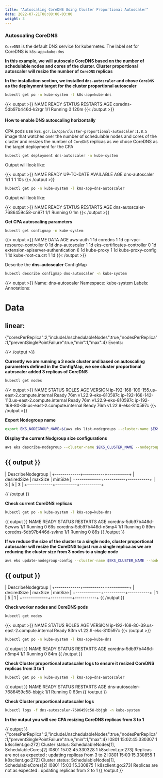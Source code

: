 ```yaml
---
title: "Autoscaling CoreDNS Using Cluster Proportional Autoscaler"
date: 2022-07-21T00:00:00-03:00
weight: 3
---
```


### Autoscaling CoreDNS

`CoreDNS` is the default DNS service for kubernetes. The label set for CoreDNS is `k8s-app=kube-dns`

**In this example, we will autoscale CoreDNS based on the number of schedulable nodes and cores of the cluster. Cluster proportional autoscaler will resize the number of `CoreDNS` replicas**

**In the installation section, we installed `dns-autoscaler` and chose `CoreDNS` as the deployment target for the cluster proportional autoscaler**

```bash
kubectl get po -n kube-system -l k8s-app=kube-dns
```
{{< output >}}
NAME                              READY   STATUS    RESTARTS   AGE
coredns-5db97b446d-k2rgr          1/1     Running   0          120m
{{< /output >}}

#### How to enable DNS autoscaling horizontally

CPA pods use `k8s.gcr.io/cpa/cluster-proportional-autoscaler:1.8.5` image that watches over the number of schedulable nodes and cores of the cluster and resizes the number of `CoreDNS` replicas as we chose CoreDNS as the target deployment for the CPA

```bash
kubectl get deployment dns-autoscaler -n kube-system
```
Output will look like:

{{< output >}}
NAME             READY   UP-TO-DATE   AVAILABLE   AGE
dns-autoscaler   1/1     1            1           10s
{{< /output >}}

```bash
kubectl get po -n kube-system -l k8s-app=dns-autoscaler
```

Output will look like:

{{< output >}}
NAME                              READY   STATUS    RESTARTS   AGE
dns-autoscaler-7686459c58-cn97f   1/1     Running   0          1m
{{< /output >}}

**Get CPA autoscaling parameters**

```bash
kubectl get configmap -n kube-system
```

{{< output >}}
NAME                                 DATA   AGE
aws-auth                             1      1d
coredns                              1      1d
cp-vpc-resource-controller           0      1d
dns-autoscaler                       1      1d
eks-certificates-controller          0      1d
extension-apiserver-authentication   6      1d
kube-proxy                           1      1d
kube-proxy-config                    1      1d
kube-root-ca.crt                     1      1d
{{< /output >}}

Describe the **dns-autoscaler** ConfigMap

```bash
kubectl describe configmap dns-autoscaler -n kube-system
```

{{< output >}}
Name:         dns-autoscaler
Namespace:    kube-system
Labels:       <none>
Annotations:  <none>

Data
====
linear:
----
{"coresPerReplica":2,"includeUnschedulableNodes":true,"nodesPerReplica":1,"preventSinglePointFailure":true,"min":1,"max":4}
Events:  <none>

{{< /output >}}

**Currently we are running a 3 node cluster and based on autoscaling parameters defined in the ConfigMap, we see cluster proportional autoscaler added 3 replicas of CoreDNS**

```bash
kubectl get nodes
```

{{< output >}}
NAME                                            STATUS   ROLES    AGE   VERSION
ip-192-168-109-155.us-east-2.compute.internal   Ready    <none>   76m   v1.22.9-eks-810597c
ip-192-168-142-113.us-east-2.compute.internal   Ready    <none>   76m   v1.22.9-eks-810597c
ip-192-168-80-39.us-east-2.compute.internal     Ready    <none>   76m   v1.22.9-eks-810597c
{{< /output >}}

**Export Nodegroup name**

```bash
export EKS_NODEGROUP_NAME=$(aws eks list-nodegroups --cluster-name $EKS_CLUSTER_NAME --query "nodegroups[0]" --output text)
```

**Display the current Nodgroup size configurations**
```bash
aws eks describe-nodegroup --cluster-name $EKS_CLUSTER_NAME --nodegroup-name $EKS_NODEGROUP_NAME --query nodegroup.scalingConfig --output table
```

{{ output }}
---------------------------------------
|          DescribeNodegroup          |
+-------------+-----------+-----------+
| desiredSize |  maxSize  |  minSize  |
+-------------+-----------+-----------+
|  3          |  5        |  3        | 
+-------------+-----------+-----------+

{{ /output }}

**Check current CoreDNS replicas**

```bash
kubectl get po -n kube-system -l k8s-app=kube-dns
```

{{ output }}
NAME                       READY   STATUS    RESTARTS   AGE
coredns-5db97b446d-5zwws   1/1     Running   0          66s
coredns-5db97b446d-n5mp4   1/1     Running   0          89m
coredns-5db97b446d-svknx   1/1     Running   0          86s
{{ /output }}


**If we reduce the size of the cluster to a single node, cluster proportional autoscaler will resize the CoreDNS to just run a single replica as we are reducing the cluster size from 3 nodes to a single node**

```bash
aws eks update-nodegroup-config --cluster-name $EKS_CLUSTER_NAME --nodegroup-name $EKS_NODEGROUP_NAME  --scaling-config minSize=1,maxSize=5,desiredSize=1
```
{{ output }}
---------------------------------------
|          DescribeNodegroup          |
+-------------+-----------+-----------+
| desiredSize |  maxSize  |  minSize  |
+-------------+-----------+-----------+
|  1          |  5        |  1        | 
+-------------+-----------+-----------+
{{ /output }}

**Check worker nodes and CoreDNS pods**

```bash
kubectl get nodes
```
{{< output >}}
NAME                                          STATUS   ROLES    AGE   VERSION
ip-192-168-80-39.us-east-2.compute.internal   Ready    <none>   83m   v1.22.9-eks-810597c
{{< /output >}}

```bash
kubectl get po -n kube-system -l k8s-app=kube-dns
```
{{ output }}
NAME                       READY   STATUS    RESTARTS   AGE
coredns-5db97b446d-n5mp4   1/1     Running   0          84m
{{ /output }}


**Check Cluster proportional autoscaler logs to ensure it resized CoreDNS replicas from 3 to 1**

```bash
kubectl get po -n kube-system -l k8s-app=dns-autoscaler
```

{{ output }}
NAME                              READY   STATUS    RESTARTS   AGE
dns-autoscaler-7686459c58-bbjgk   1/1     Running   0          63m
{{ /output }}

**Check Cluster proportional autoscaler logs**

```bash
kubectl logs -f dns-autoscaler-7686459c58-bbjgk -n kube-system
```

**In the output you will see CPA resizing CoreDNS replicas from 3 to 1**

{{ output }}
{"coresPerReplica":2,"includeUnschedulableNodes":true,"nodesPerReplica":1,"preventSinglePointFailure":true,"min":1,"max":4}
I0801 15:02:45.330307       1 k8sclient.go:272] Cluster status: SchedulableNodes[1], SchedulableCores[2]
I0801 15:02:45.330328       1 k8sclient.go:273] Replicas are not as expected : updating replicas from 3 to 2
I0801 15:03:15.330855       1 k8sclient.go:272] Cluster status: SchedulableNodes[1], SchedulableCores[2]
I0801 15:03:15.330875       1 k8sclient.go:273] Replicas are not as expected : updating replicas from 2 to 1
{{ /output }}









